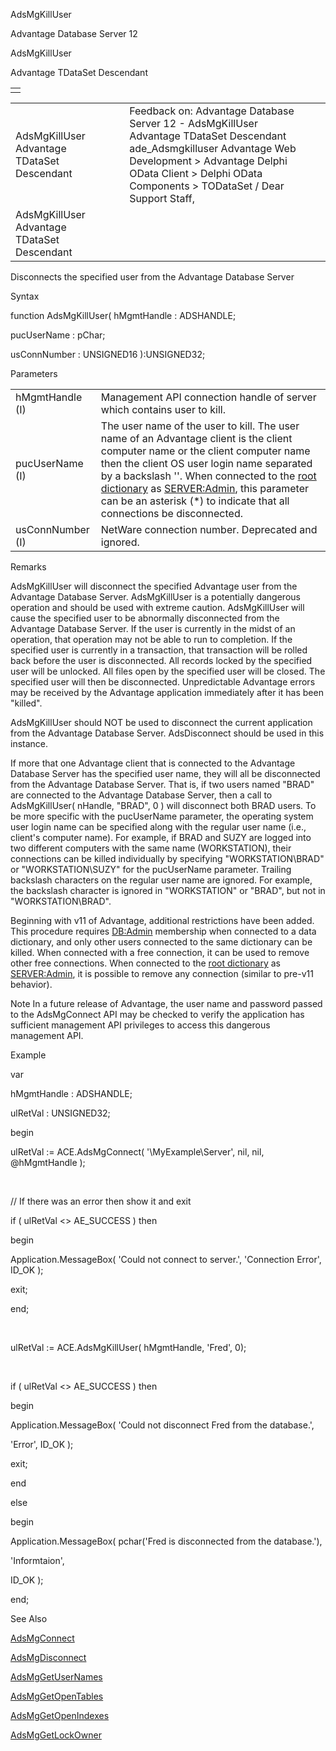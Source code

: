 AdsMgKillUser




Advantage Database Server 12  

AdsMgKillUser

Advantage TDataSet Descendant

|  |
| --- |
|  |

|  |  |  |  |  |
| --- | --- | --- | --- | --- |
| AdsMgKillUser  Advantage TDataSet Descendant |  |  | Feedback on: Advantage Database Server 12 - AdsMgKillUser Advantage TDataSet Descendant ade\_Adsmgkilluser Advantage Web Development > Advantage Delphi OData Client > Delphi OData Components > TODataSet / Dear Support Staff, |  |
| AdsMgKillUser  Advantage TDataSet Descendant |  |  |  |  |

Disconnects the specified user from the Advantage Database Server

Syntax

function AdsMgKillUser( hMgmtHandle : ADSHANDLE;

pucUserName : pChar;

usConnNumber : UNSIGNED16 ):UNSIGNED32;

Parameters

|  |  |
| --- | --- |
| hMgmtHandle (I) | Management API connection handle of server which contains user to kill. |
| pucUserName (I) | The user name of the user to kill. The user name of an Advantage client is the client computer name or the client computer name then the client OS user login name separated by a backslash '\'. When connected to the [root dictionary](master_root_dictionary.htm) as [SERVER:Admin](master_database_base_roles.htm), this parameter can be an asterisk (\*) to indicate that all connections be disconnected. |
| usConnNumber (I) | NetWare connection number. Deprecated and ignored. |

Remarks

AdsMgKillUser will disconnect the specified Advantage user from the Advantage Database Server. AdsMgKillUser is a potentially dangerous operation and should be used with extreme caution. AdsMgKillUser will cause the specified user to be abnormally disconnected from the Advantage Database Server. If the user is currently in the midst of an operation, that operation may not be able to run to completion. If the specified user is currently in a transaction, that transaction will be rolled back before the user is disconnected. All records locked by the specified user will be unlocked. All files open by the specified user will be closed. The specified user will then be disconnected. Unpredictable Advantage errors may be received by the Advantage application immediately after it has been "killed".

AdsMgKillUser should NOT be used to disconnect the current application from the Advantage Database Server. AdsDisconnect should be used in this instance.

If more that one Advantage client that is connected to the Advantage Database Server has the specified user name, they will all be disconnected from the Advantage Database Server. That is, if two users named "BRAD" are connected to the Advantage Database Server, then a call to AdsMgKillUser( nHandle, "BRAD", 0 ) will disconnect both BRAD users. To be more specific with the pucUserName parameter, the operating system user login name can be specified along with the regular user name (i.e., client's computer name). For example, if BRAD and SUZY are logged into two different computers with the same name (WORKSTATION), their connections can be killed individually by specifying "WORKSTATION\BRAD" or "WORKSTATION\SUZY" for the pucUserName parameter. Trailing backslash characters on the regular user name are ignored. For example, the backslash character is ignored in "WORKSTATION\" or "BRAD\", but not in "WORKSTATION\BRAD\".

Beginning with v11 of Advantage, additional restrictions have been added. This procedure requires [DB:Admin](master_database_base_roles.htm) membership when connected to a data dictionary, and only other users connected to the same dictionary can be killed. When connected with a free connection, it can be used to remove other free connections. When connected to the [root dictionary](master_root_dictionary.htm) as [SERVER:Admin](master_database_base_roles.htm), it is possible to remove any connection (similar to pre-v11 behavior).

Note In a future release of Advantage, the user name and password passed to the AdsMgConnect API may be checked to verify the application has sufficient management API privileges to access this dangerous management API.

Example

var

hMgmtHandle : ADSHANDLE;

ulRetVal : UNSIGNED32;

begin

ulRetVal := ACE.AdsMgConnect( '\\MyExample\Server', nil, nil, @hMgmtHandle );

 

// If there was an error then show it and exit

if ( ulRetVal <> AE\_SUCCESS ) then

begin

Application.MessageBox( 'Could not connect to server.', 'Connection Error', ID\_OK );

exit;

end;

 

ulRetVal := ACE.AdsMgKillUser( hMgmtHandle, 'Fred', 0);

 

if ( ulRetVal <> AE\_SUCCESS ) then

begin

Application.MessageBox( 'Could not disconnect Fred from the database.',

'Error', ID\_OK );

exit;

end

else

begin

Application.MessageBox( pchar('Fred is disconnected from the database.'),

'Informtaion',

ID\_OK );

end;

See Also

[AdsMgConnect](ade_adsmgconnect.htm)

[AdsMgDisconnect](ade_adsmgdisconnect.htm)

[AdsMgGetUserNames](ade_adsmggetusernames.htm)

[AdsMgGetOpenTables](ade_adsmggetopentables.htm)

[AdsMgGetOpenIndexes](ade_adsmggetopenindexes.htm)

[AdsMgGetLockOwner](ade_adsmggetlockowner.htm)